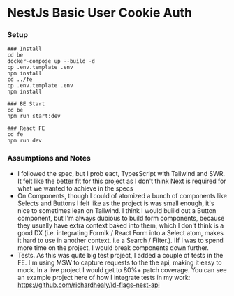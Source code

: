 # NestJs Basic User Cookie Auth

### Setup

```
### Install
cd be
docker-compose up --build -d
cp .env.template .env
npm install
cd ../fe
cp .env.template .env
npm install

### BE Start
cd be
npm run start:dev

### React FE
cd fe
npm run dev
```

### Assumptions and Notes

- I followed the spec, but I prob eact, TypesScript with Tailwind and SWR. It felt like
  the better fit for this project as I don't think Next is required for what we wanted
  to achieve in the specs
- On Components, though I could of atomized a bunch of components like Selects and Buttons
  I felt like as the project is was small enough, it's nice to sometimes lean on Tailwind.
  I think I would buiild out a Button component, but I'm always dubious to build form
  components, because they usually have extra context baked into them, which I don't
  think is a good DX (i.e. integrating Formik / React Form into a Select atom, makes it
  hard to use in another context. i.e a Search / Filter.). IIf I was to spend more
  time on the project, I would break components down further.
- Tests. As this was quite big test project, I added a couple of tests in the FE. I'm using
  MSW to capture requests to the the api, making it easy to mock. In a live project
  I would get to 80%+ patch coverage. You can see an example project here of
  how I integrate tests in my work: https://github.com/richardhealy/ld-flags-nest-api
